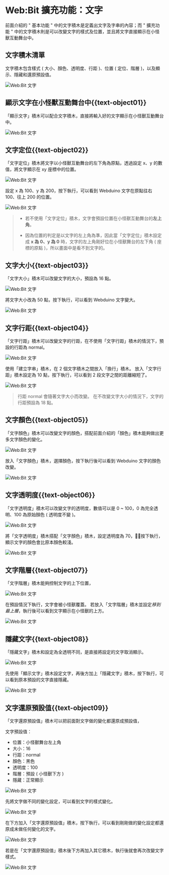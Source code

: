 # Web:Bit 擴充功能：文字

前面介紹的 " 基本功能 " 中的文字積木是定義出文字及字串的內容；而 " 擴充功能 " 中的文字積木則是可以改變文字的樣式及位置，並且將文字直接顯示在小怪獸互動舞台中。

## 文字積木清單

文字積木包含樣式 ( 大小、顏色、透明度、行距 )、位置 ( 定位、階層 )，以及顯示、隱藏和還原預設值。

![Web:Bit 文字](../../../../media/zh-tw/education/extension/text-object-01.jpg)

## 顯示文字在小怪獸互動舞台中{{text-object01}}

「顯示文字」積木可以配合文字積木，直接將輸入好的文字顯示在小怪獸互動舞台中。

![Web:Bit 文字](../../../../media/zh-tw/education/extension/text-object-02.jpg)

## 文字定位{{text-object02}}

「文字定位」積木將文字以小怪獸互動舞台的左下角為原點，透過設定 x、y 的數值，將文字顯示在 xy 座標中的位置。

![Web:Bit 文字](../../../../media/zh-tw/education/extension/text-object-03.jpg)

設定 x 為 100、y 為 200，按下執行，可以看到 Webduino 文字在原點往右 100、往上 200
的位置。

![Web:Bit 文字](../../../../media/zh-tw/education/extension/text-object-04.jpg)

> - 若不使用「文字定位」積木，文字會預設位置在小怪獸互動舞台的**左上角**。
>
> - 因為位置的判定是以文字的左上角為準，因此當「文字定位」積木設定成 **x 為 0、y 為 0** 時，文字的左上角剛好位在小怪獸舞台的左下角 ( 座標的原點 )，所以畫面中是看不到文字的。

## 文字大小{{text-object03}}

「文字大小」積木可以改變文字的大小，預設為 16 點。

![Web:Bit 文字](../../../../media/zh-tw/education/extension/text-object-05.jpg)

將文字大小改為 50 點，按下執行，可以看到 Webduino 文字變大。

![Web:Bit 文字](../../../../media/zh-tw/education/extension/text-object-06.jpg)

## 文字行距{{text-object04}}

「文字行距」積木可以改變文字的行距，在不使用「文字行距」積木的情況下，預設的行距為 normal。

![Web:Bit 文字]()

使用「建立字串」積木，在 2 個文字積木之間放入「換行」積木。
放入「文字行距」積木設定為 10 點，按下執行，可以看到 2 段文字之間的距離縮短了。

![Web:Bit 文字]()

> 行距 normal 會隨著文字大小而改變。
在不改變文字大小的情況下，文字的行距預設為 18 點。

## 文字顏色{{text-object05}}

「文字顏色」積木可以改變文字的顏色，搭配前面介紹的「顏色」積木能夠做出更多文字顏色的變化。

![Web:Bit 文字]()

放入「文字顏色」積木，選擇顏色，按下執行後可以看到 Webduino 文字的顏色改變。

![Web:Bit 文字]()

## 文字透明度{{text-object06}}

「文字透明度」積木可以改變文字的透明度，數值可以是 0 ~ 100，0 為完全透明、100 為原始顏色 ( 透明度不變 )。

![Web:Bit 文字]()

將「文字透明度」積木搭配「文字顏色」積木，設定透明度為 70，按下執行，顯示文字的顏色會比原本顏色較淺。

![Web:Bit 文字]()

## 文字階層{{text-object07}}

「文字階層」積木能夠控制文字的上下位置，

![Web:Bit 文字]()

在預設情況下執行，文字會被小怪獸覆蓋。
若放入「文字階層」積木並設定*移到最上層*，執行後可以看到文字顯示在小怪獸的上方。

![Web:Bit 文字]()

## 隱藏文字{{text-object08}}

「隱藏文字」積木和設定為全透明不同，是直接將設定的文字取消顯示。

![Web:Bit 文字]()

先使用「顯示文字」積木設定文字，再後方加上「隱藏文字」積木，按下執行，可以看到原本預設的文字直接隱藏。

![Web:Bit 文字]()

## 文字還原預設值{{text-object09}}

「文字還原預設值」積木可以把前面對文字做的變化都還原成預設值，

文字預設值：
- 位置：小怪獸舞台左上角
- 大小：16
- 行距：normal
- 顏色：黑色
- 透明度：100
- 階層：預設 ( 小怪獸下方 )
- 隱藏：正常顯示

![Web:Bit 文字]()

先將文字做不同的變化設定，可以看到文字的樣式變化。

![Web:Bit 文字]()

在下方加入「文字還原預設值」積木，按下執行，可以看到剛剛做的變化設定都還原成未做任何變化的文字。

![Web:Bit 文字]()

若是在「文字還原預設值」積木後下方再加入其它積木，執行後就會再次改變文字樣式。

![Web:Bit 文字]()

